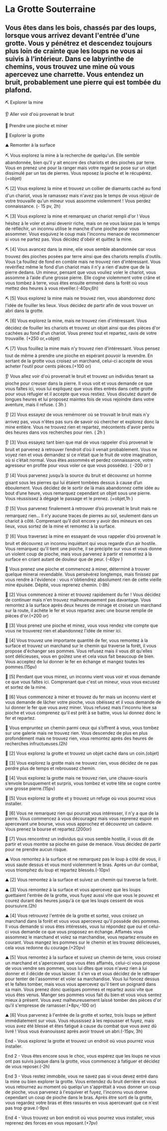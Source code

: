 # La Grotte Souterraine

## Vous êtes dans les bois, chassés par des loups, lorsque vous arrivez devant l'entrée d'une grotte. Vous y pénétrez et descendez toujours plus loin de crainte que les loups ne vous ai suivis à l’intérieur. Dans ce labyrinthe de chemins, vous trouvez une mine où vous apercevez une charrette. Vous entendez un bruit, probablement une pierre qui est tombée du plafond.

:pick: Explorer la mine

:ear:  Aller voir d'où provenait le bruit

:gem: Prendre une pioche et miner

:mag_right: Explorer la grotte

:mountain: Remonter à la surface

:pick: Vous explorez la mine à la recherche de quelqu'un. Elle semble abandonnée, bien qu'il y ait encore des chariots et des pioches par terre. Vous en prenez une pour la ranger mais votre regard se pose sur un objet dissimulé par un tas de pierres. Vous reposez la pioche et le récupérez. (+objet)

:pick: [2] Vous explorez la mine et trouvez un collier de diamants caché au fond d'un chariot, vous le ramassez mais n'avez pas le temps de vous réjouir de votre trouvaille qu'un mineur vous assomme violemment ! Vous perdez connaissance. (- 15 pv, 2h)

:pick: [3] Vous explorez la mine et remarquez un chariot rempli d'or ! Vous hésitez à le voler et ainsi devenir riche, mais on ne vous laisse pas le temps de réfléchir, un inconnu utilise le manche d'une pioche pour vous assommer. Vous esquivez le coup mais l'inconnu menace de recommencer si vous ne partez pas. Vous décidez d'obéir et quittez la mine.

:pick: [4] Vous avancez dans la mine, elle vous semble abandonnée car vous trouvez des pioches posées par terre ainsi que des chariots remplis d'outils. Vous l;a fouillez de fond en comble mais ne trouvez rien d'intéressant. Vous revérifiez même le fond d’un chariot mais il n'y a rien d'autre que de la pierre dedans. Un mineur, pensant que vous vouliez voler le chariot, vous assomme à l’aide d’une grosse pierre. Elle cogne violemment votre crâne et vous tombez à terre, vous êtes ensuite emmené dans la forêt où vous mettez des heures à vous réveiller.(-40pv,6h)

:pick: [5] Vous explorez la mine mais ne trouvez rien, vous abandonnez donc l'idée de fouiller les lieux. Vous décidez de partir afin de vous trouver un abri dans la grotte.

:pick: [6] Vous explorez la mine, mais ne trouvez rien d'intéressant. Vous décidez de fouiller les chariots et trouvez un objet ainsi que des pièces d'or cachées au fond d'un chariot. Vous prenez tout et repartez, ravis de votre trouvaille. (+250 or,+objet)

:pick: [7] Vous fouillez la mine mais n'y trouvez rien d'intéressant. Vous pensez tout de même à prendre une pioche en espérant pouvoir la revendre. En sortant de la grotte vous croisez un marchand, celui-ci accepte de vous acheter l'outil pour cents pièces.(+100 or)

:ear: Vous allez voir d'où provenait le bruit et trouvez un individus tenant sa pioche pour creuser dans la pierre. Il vous voit et vous demande ce que vous faîtes ici, vous lui expliquez que vous êtes entrés dans cette grotte pour vous réfugier et il accepte que vous restiez. Vous discutez durant de longues heures et lui proposez maintes fois de vous rejoindre dans votre aventure, mais il refuse. ( 3h )

:ear: [2] Vous essayez de vous remémorer où se trouvait le bruit mais n'y arrivez pas, vous n'êtes pas surs de savoir où chercher et explorez donc la mine entière. Vous ne trouvez rien et repartez, mécontents d'avoir perdu des heures dans vos recherches pour rien. ( 2h )

:ear: [3] Vous essayez tant bien que mal de vous rappeler d’où provenait le bruit et parvenez à retrouver l’endroit d’où il venait probablement. Vous ne voyez rien et vous demandez si ce n’était que le fruit de votre imagination, où si c’était normal. Vous êtes assommés et perdez connaissance, votre agresseur en profite pour vous voler ce que vous possédez. ( -200 or )

:ear: [4] Vous parvenez jusqu’à la source du bruit et découvrez un homme gisant sous les pierres qui lui étaient tombées dessus à cause d’un éboulement. Vous décidez de le sortir de là mais abandonnez cette idée au bout d’une heure, vous remarquez cependant un objet sous une pierre. Vous réussissez à dégagé le passage et le prenez. (+objet,1h )

:ear: [5] Vous parvenez finalement à retrouver d’où provenait le bruit mais ne remarquez rien… Il n’y aucune traces de pierres au sol, seulement dans un chariot à côté. Comprenant qu’il doit encore y avoir des mineurs en ces lieux, vous sortez de la mine et remontez à la surface.

:ear: [6] Vous traversez la mine en essayant de vous rappeler d’où provenait le bruit et découvrez un inconnu inquiétant qui vous regarde d’un air hostile. Vous remarquez qu’il tient une pioche, il se précipite sur vous et vous donne un violent coup de pioche, mais vous parvenez à partir et remontez à la surface en criant autant de douleur que de peur. (-40pv )

:gem: Vous prenez une pioche et commencez à miner, déterminé à trouver quelque minerai revendable. Vous persévérez longtemps, mais finissez par vous rendre à l'évidence : vous n'obtiendrez absolument rien de cette vieille mine épuisée. Dépité, vous reprenez chemin. (-8h)

:gem: [2] Vous commencez à miner et trouvez rapidement du fer ! Vous décidez de continuer mais n'en trouvez malheureusement pas davantage. Vous remontez à la surface après deux heures de minage et croisez un marchand sur la route, il achète le fer et vous repartez avec une bourse remplie de pièces d'or.(+200 or)

:gem: [3] Vous prenez une pioche et minez, vous vous rendez vite compte que vous ne trouverez rien et abandonnez l'idée de miner ici.

:gem: [4] Vous trouvez une importante quantité de fer, vous remontez à la surface et trouvez un marchand sur le chemin qui traverse la forêt, il vous propose d'échanger ses pommes. Vous refusez mais il vous dit qu'elles sont délicieuses, vous en goûtez une et cela vous fait beaucoup de bien. Vous acceptez de lui donner le fer en échange et mangez toutes les pommes.(15pv)

:gem: [5] Pendant que vous minez, un inconnu vient vous voir et vous demande ce que vous faîtes ici. Comprenant que c'est un mineur, vous vous excusez et sortez de la mine.

:gem: [6] Vous commencez à miner et trouvez du fer mais un inconnu vient et vous demande de lâcher votre pioche, vous obéissez et il vous demande de lui donner le fer que vous avez miner. Vous refusez mais l'inconnu lève sa pioche et vous comprenez qu'il est prêt à se battre, vous lui donnez donc le fer et repartez.

:mag_right: Vous empruntez un chemin parmi ceux qui s’offrent à vous, vous tombez sur une galerie mais ne trouvez rien. Vous descendez de plus en plus profondément mais ne trouvez rien, vous remontez après des heures de recherches infructueuses.(2h)

:mag_right: [2] Vous explorez la grotte et trouvez un objet caché dans un coin.(objet)

:mag_right: [3] Vous explorez la grotte mais ne trouvez rien, vous décidez de ne pas perdre plus de temps et rebroussez chemin.

:mag_right: [4] Vous explorez la grotte mais ne trouvez rien, une chauve-souris s’envole brusquement et surpris, vous tombez et votre tête se cogne contre une grosse pierre.(15pv)

:mag_right: [5] Vous explorez la grotte et y trouvez un refuge où vous pourrez vous installer.

:mag_right: [6] Vous ne remarquez rien qui pourrait vous intéresser, il n'y a que de la pierre. Vous commencez à vous découragez mais vous reprenez espoir en apercevant une bourse, vous vous approchez et découvrez un cadavre. Vous prenez la bourse et repartez.(200or)

:mag_right: [7] Vous rencontrez un individus qui vous semble hostile, il vous dit de partir et vous montre sa pioche en guise de menace. Vous décidez de partir pour ne prendre aucun risque.

:mountain: Vous remontez à la surface et ne remarquez pas le loup à côté de vous, il vous saute dessus et vous mord violemment le bras. Après un dur combat, vous triomphez du loup et repartez blessés.(-10pv)

:mountain: [2] Vous remontez à la surface et suivez un chemin qui traverse la forêt.

:mountain: [3] Vous remontez à la surface et vous apercevez que les loups guettaient l'entrée de la grotte, vous fuyez aussi vite que vous le pouvez et courez durant des heures jusqu'à ce que les loups cessent de vous poursuivre.(2h)

:mountain: [4] Vous retrouvez l'entrée de la grotte et sortez, vous croisez un marchand dans la forêt et vous vous apercevez qu'il possède des pommes. Il vous demande si vous êtes intéressés, vous lui répondez que oui et celui-ci vous demande ce que vous proposez en échange. Affamés vous assommez le marchand et volez sa marchandise, vous repartez ensuite en courant. Vous mangez les pommes sur le chemin et les trouvez délicieuses, cela vous redonne du courage.(+20pv)

:mountain: [5] Vous remontez à la surface et suivez un chemin de terre, vous croisez un marchand et s'apercevant que vous êtes affamés, celui-ci vous propose de vous vendre ses pommes, vous lui dîtes que vous n'avez rien à lui donner et il décide de vous laisser. Il s'en va et vous décidez de le rattraper pour tenter de l'assommer et voler sa marchandise. Vous lui foncez dessus et le faîtes tomber, mais vous vous apercevez qu'il tient un poignard dans sa main. Vous prenez donc quelques pommes et repartez aussi vite que vous êtes venus. Manger ses pommes vous fait du bien et vous vous sentez mieux à présent. Vous avez malheureusement laissé tomber des pièces d'or qu'il s'empresse de ramasser.(+8pv,-100 or)

:mountain: [6] Vous parvenez à l'entrée de la grotte et sortez, trois loups se jettent immédiatement sur vous. Vous réussissez à les repousser et fuyez, mais vous avez été blessé et êtes fatigué à cause du combat que vous avez dû livré ! Vous vous évanouissez après avoir trouvé un abri.(-15pv, 3h)

End - Vous explorez la grotte et trouvez un endroit où vous pourrez vous installer.

End 2 - Vous êtes encore sous le choc, vous espérez que les loups ne vous ont pas suivis jusque dans la grotte, vous commencez à fatiguer et décidez de vous reposer.(-2h)

End 3 - Vous restez immobile, vous ne savez pas si vous devez entré dans la mine ou bien explorer la grotte. Vous entendez du bruit derrière et vous vous retournez au moment où quelqu'un s'apprêtait à vous donner un coup de pioche, vous parvenez à l'esquiver et fuyez, l'inconnu vous donne cependant un coup de pioche dans le bras. Après être sorti de la grotte, vous regardez votre bras et êtes rassurés en vous apercevant que ce n'est pas trop grave.(-9pv)

End 4 - Vous trouvez un bon endroit où vous pourrez vous installer, vous reprenez des forces en vous reposant.(+7pv)
